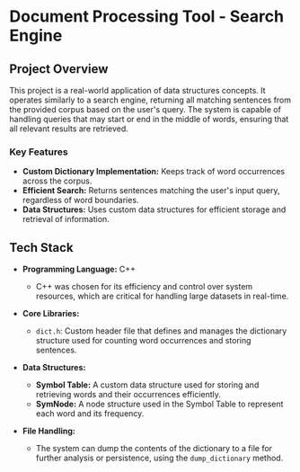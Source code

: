 # Document Processing Tool - Search Engine

## Project Overview

This project is a real-world application of data structures concepts. It operates similarly to a search engine, returning all matching sentences from the provided corpus based on the user's query. The system is capable of handling queries that may start or end in the middle of words, ensuring that all relevant results are retrieved.

### Key Features

- **Custom Dictionary Implementation:** Keeps track of word occurrences across the corpus.
- **Efficient Search:** Returns sentences matching the user's input query, regardless of word boundaries.
- **Data Structures:** Uses custom data structures for efficient storage and retrieval of information.

## Tech Stack

- **Programming Language:** C++
  - C++ was chosen for its efficiency and control over system resources, which are critical for handling large datasets in real-time.
  
- **Core Libraries:**
  - `dict.h`: Custom header file that defines and manages the dictionary structure used for counting word occurrences and storing sentences.

- **Data Structures:**
  - **Symbol Table:** A custom data structure used for storing and retrieving words and their occurrences efficiently.
  - **SymNode:** A node structure used in the Symbol Table to represent each word and its frequency.

- **File Handling:**
  - The system can dump the contents of the dictionary to a file for further analysis or persistence, using the `dump_dictionary` method.

